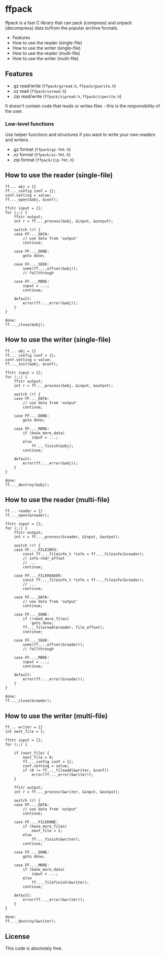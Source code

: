 # ffpack

ffpack is a fast C library that can pack (compress) and unpack (decompress) data to/from the popular archive formats.

* Features
* How to use the reader (single-file)
* How to use the writer (single-file)
* How to use the reader (multi-file)
* How to use the writer (multi-file)


## Features

* .gz read/write (`ffpack/gzread.h`, `ffpack/gzwrite.h`)
* .xz read (`ffpack/xzread.h`)
* .zip read/write (`ffpack/zipread.h`, `ffpack/zipwrite.h`)

It doesn't contain code that reads or writes files - this is the responsibility of the user.

### Low-level functions

Use helper functions and structures if you want to write your own readers and writers.

* .gz format (`ffpack/gz-fmt.h`)
* .xz format (`ffpack/xz-fmt.h`)
* .zip format (`ffpack/zip-fmt.h`)


## How to use the reader (single-file)

	ff... obj = {}
	ff..._config conf = {};
	conf.setting = value;
	ff..._open(&obj, &conf);

	ffstr input = {};
	for (;;) {
		ffstr output;
		int r = ff..._process(&obj, &input, &output);

		switch (r) {
		case FF..._DATA:
			// use data from 'output'
			continue;

		case FF..._DONE:
			goto done;

		case FF..._SEEK:
			seek(ff..._offset(&obj));
			// fallthrough

		case FF..._MORE:
			input = ...;
			continue;

		default:
			error(ff..._error(&obj));
		}
	}

	done:
	ff..._close(&obj);


## How to use the writer (single-file)

	ff... obj = {}
	ff..._config conf = {};
	conf.setting = value;
	ff..._init(&obj, &conf);

	ffstr input = {};
	for (;;) {
		ffstr output;
		int r = ff..._process(&obj, &input, &output);

		switch (r) {
		case FF..._DATA:
			// use data from 'output'
			continue;

		case FF..._DONE:
			goto done;

		case FF..._MORE:
			if (have_more_data)
				input = ...;
			else
				ff..._finish(&obj);
			continue;

		default:
			error(ff..._error(&obj));
		}
	}

	done:
	ff..._destroy(&obj);


## How to use the reader (multi-file)

	ff... reader = {}
	ff..._open(&reader);

	ffstr input = {};
	for (;;) {
		ffstr output;
		int r = ff..._process(&reader, &input, &output);

		switch (r) {
		case FF..._FILEINFO:
			const ff..._fileinfo_t *info = ff..._fileinfo(&reader);
			// info->hdr_offset
			// ...
			continue;

		case FF..._FILEHEADER:
			const ff..._fileinfo_t *info = ff..._fileinfo(&reader);
			// ...
			continue;

		case FF..._DATA:
			// use data from 'output'
			continue;

		case FF..._DONE:
			if (!need_more_files)
				goto done;
			ff..._fileread(&reader, file_offset);
			continue;

		case FF..._SEEK:
			seek(ff..._offset(&reader));
			// fallthrough

		case FF..._MORE:
			input = ...;
			continue;

		default:
			error(ff..._error(&reader));
		}
	}

	done:
	ff..._close(&reader);


## How to use the writer (multi-file)

	ff... writer = {}
	int next_file = 1;

	ffstr input = {};
	for (;;) {

		if (next_file) {
			next_file = 0;
			ff..._config conf = {};
			conf.setting = value;
			if (0 != ff..._fileadd(&writer, &conf))
				error(ff..._error(&writer));
		}

		ffstr output;
		int r = ff..._process(&writer, &input, &output);

		switch (r) {
		case FF..._DATA:
			// use data from 'output'
			continue;

		case FF..._FILEDONE:
			if (have_more_files)
				next_file = 1;
			else
				ff..._finish(&writer);
			continue;

		case FF..._DONE:
			goto done;

		case FF..._MORE:
			if (have_more_data)
				input = ...;
			else
				ff..._filefinish(&writer);
			continue;

		default:
			error(ff..._error(&writer));
		}
	}

	done:
	ff..._destroy(&writer);


## License

This code is absolutely free.

